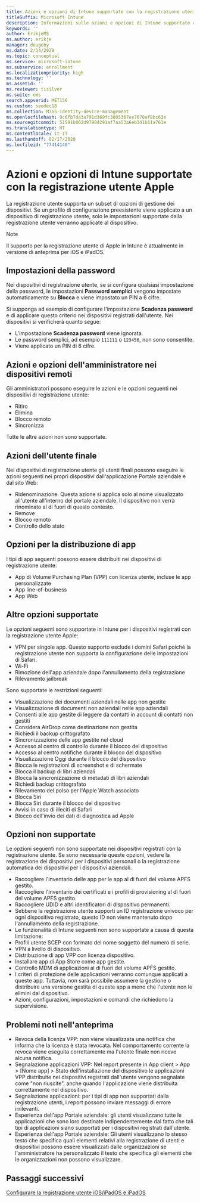 ```yaml
---
title: Azioni e opzioni di Intune supportate con la registrazione utente Apple
titleSuffix: Microsoft Intune
description: Informazioni sulle azioni e opzioni di Intune supportate con la registrazione utente Apple
keywords: ''
author: ErikjeMS
ms.author: erikje
manager: dougeby
ms.date: 2/14/2020
ms.topic: conceptual
ms.service: microsoft-intune
ms.subservice: enrollment
ms.localizationpriority: high
ms.technology: ''
ms.assetid: ''
ms.reviewer: tisilver
ms.suite: ems
search.appverid: MET150
ms.custom: seodec18
ms.collection: M365-identity-device-management
ms.openlocfilehash: 9c6fb7da3a791d369fc3005367ee7670af8bc63e
ms.sourcegitcommit: 51591b862d97904291af7aa53a6eb341b11a761e
ms.translationtype: HT
ms.contentlocale: it-IT
ms.lasthandoff: 02/17/2020
ms.locfileid: "77414140"
---
```

# <a name="intune-actions-and-options-supported-with-apple-user-enrollment"></a>Azioni e opzioni di Intune supportate con la registrazione utente Apple

La registrazione utente supporta un subset di opzioni di gestione dei dispositivi. Se un profilo di configurazione preesistente viene applicato a un dispositivo di registrazione utente, solo le impostazioni supportate dalla registrazione utente verranno applicate al dispositivo.

> [!NOTE]
> Il supporto per la registrazione utente di Apple in Intune è attualmente in versione di anteprima per iOS e iPadOS.

## <a name="password-settings"></a>Impostazioni della password

Nei dispositivi di registrazione utente, se si configura qualsiasi impostazione della password, le impostazioni **Password semplici** vengono impostate automaticamente su **Blocca** e viene impostato un PIN a 6 cifre.

Si supponga ad esempio di configurare l'impostazione **Scadenza password** e di applicare questo criterio nei dispositivi registrati dall'utente. Nei dispositivi si verificherà quanto segue:
- L'impostazione **Scadenza password** viene ignorata.
- Le password semplici, ad esempio `111111` o `123456`, non sono consentite.
- Viene applicato un PIN di 6 cifre.

## <a name="administrator-remote-device-actions-and-options"></a>Azioni e opzioni dell'amministratore nei dispositivi remoti
Gli amministratori possono eseguire le azioni e le opzioni seguenti nei dispositivi di registrazione utente:
- Ritiro
- Elimina
- Blocco remoto
- Sincronizza

Tutte le altre azioni non sono supportate.

## <a name="end-user-actions"></a>Azioni dell'utente finale
Nei dispositivi di registrazione utente gli utenti finali possono eseguire le azioni seguenti nei propri dispositivi dall'applicazione Portale aziendale e dal sito Web:
- Ridenominazione. Questa azione si applica solo al nome visualizzato all'utente all'interno del portale aziendale. Il dispositivo non verrà rinominato al di fuori di questo contesto.
- Remove
- Blocco remoto
- Controllo dello stato

## <a name="app-deployment-options"></a>Opzioni per la distribuzione di app
I tipi di app seguenti possono essere distribuiti nei dispositivi di registrazione utente:
- App di Volume Purchasing Plan (VPP) con licenza utente, incluse le app personalizzate
- App line-of-business
- App Web

## <a name="other-supported-options"></a>Altre opzioni supportate

Le opzioni seguenti sono supportate in Intune per i dispositivi registrati con la registrazione utente Apple:
- VPN per singole app. Questo supporto esclude i domini Safari poiché la registrazione utente non supporta la configurazione delle impostazioni di Safari.
- Wi-Fi 
- Rimozione dell'app aziendale dopo l'annullamento della registrazione
- Rilevamento jailbreak

Sono supportate le restrizioni seguenti:
- Visualizzazione dei documenti aziendali nelle app non gestite
- Visualizzazione di documenti non aziendali nelle app aziendali
- Consenti alle app gestite di leggere da contatti in account di contatti non gestiti
- Considera AirDrop come destinazione non gestita
- Richiedi il backup crittografato
- Sincronizzazione delle app gestite nel cloud
- Accesso al centro di controllo durante il blocco del dispositivo
- Accesso al centro notifiche durante il blocco del dispositivo
- Visualizzazione Oggi durante il blocco del dispositivo
- Blocca le registrazioni di screenshot e di schermate
- Blocca il backup di libri aziendali
- Blocca la sincronizzazione di metadati di libri aziendali
- Richiedi backup crittografato
- Rilevamento del polso per l'Apple Watch associato
- Blocca Siri
- Blocca Siri durante il blocco del dispositivo
- Avvisi in caso di illeciti di Safari
- Blocco dell'invio dei dati di diagnostica ad Apple


## <a name="options-not-supported"></a>Opzioni non supportate
Le opzioni seguenti non sono supportate nei dispositivi registrati con la registrazione utente. Se sono necessarie queste opzioni, vedere la registrazione dei dispositivi per i dispositivi personali o la registrazione automatica dei dispositivi per i dispositivi aziendali.
- Raccogliere l'inventario delle app per le app al di fuori del volume APFS gestito.
- Raccogliere l'inventario dei certificati e i profili di provisioning al di fuori del volume APFS gestito.
- Raccogliere UDID e altri identificatori di dispositivo permanenti.
- Sebbene la registrazione utente supporti un ID registrazione univoco per ogni dispositivo registrato, questo ID non viene mantenuto dopo l'annullamento della registrazione.
- Le funzionalità di Intune seguenti non sono supportate a causa di questa limitazione:
- Profili utente SCEP con formato del nome soggetto del numero di serie.
- VPN a livello di dispositivo.
- Distribuzione di app VPP con licenza dispositivo.
- Installare app di App Store come app gestite.
- Controllo MDM di applicazioni al di fuori del volume APFS gestito.
- I criteri di protezione delle applicazioni verranno comunque applicati a queste app. Tuttavia, non sarà possibile assumere la gestione o distribuire una versione gestita di queste app a meno che l'utente non le elimini dal dispositivo.
- Azioni, configurazioni, impostazioni e comandi che richiedono la supervisione. 


## <a name="known-issues-in-preview"></a>Problemi noti nell'anteprima
- Revoca della licenza VPP: non viene visualizzata una notifica che informa che la licenza è stata revocata. Nel comportamento corrente la revoca viene eseguita correttamente ma l'utente finale non riceve alcuna notifica. 
- Segnalazione applicazioni VPP: Nel report presente in App client > App > [Nome app] > Stato dell'installazione del dispositivo le applicazioni VPP distribuite nei dispositivi registrati dall'utente vengono segnalate come "non riuscite", anche quando l'applicazione viene distribuita correttamente nel dispositivo. 
- Segnalazione applicazioni: per i tipi di app non supportati dalla registrazione utenti, i report possono inviare messaggi di errore irrilevanti. 
- Esperienza dell'app Portale aziendale: gli utenti visualizzano tutte le applicazioni che sono loro destinate indipendentemente dal fatto che tali tipi di applicazioni siano supportati per i dispositivi registrati dall'utente. 
- Esperienza dell'app Portale aziendale: Gli utenti visualizzano lo stesso testo che specifica quali elementi relativi alla registrazione di utenti e dispositivi possono essere visualizzati dalle organizzazioni se l'amministratore ha personalizzato il testo che specifica gli elementi che le organizzazioni non possono visualizzare.


## <a name="next-steps"></a>Passaggi successivi

[Configurare la registrazione utente iOS/iPadOS e iPadOS](ios-user-enrollment.md)
